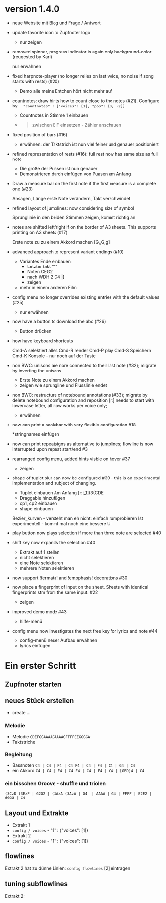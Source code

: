 # version 1.4.0

* neue Website mit Blog und  Frage / Antwort

* update favorite icon to Zupfnoter logo

    * nur zeigen
      
* removed spinner, progress indicator is again only background-color (reuqested by Karl)

    nur erwähnen

* fixed harpnote-player (no longer relies on last voice, no noise if song starts with rests) (#20)

    * Demo alle meine Entchen hört nicht mehr auf

* countnotes: draw hints how to count close to the notes (#21). Configure by `  "countnotes" : {"voices": [1], "pos": [3, -2]}`

    * Countnotes in Stimme 1 einbauen
    * > zwischen E F einsetzen - Zähler anschauen
    
* fixed position of bars (#16)
    
    * erwähnen: der Taktstrich ist nun viel feiner und genauer positioniert

* refined representation of rests (#16): full rest now has same size as full note

    * Die größe der Puasen ist nun genauer
    * Demonstrieren durch einfügen von Puasen am Anfang
    
* Draw a measure bar on the first note if the first measure is a complete one (#23)

    Ansagen, Länge erste Note verändern, Takt verschwindet
    
* refined layout of jumplines: now considering size of symbol

    Sprunglinie in den beiden Stimmen zeigen, kommt richtig an
    
* notes are shifted left/right if on the border of A3 sheets. This supports printing on A3 sheets (#17)

    Erste note zu zu einem Akkord machen [G,,G,g]
    
* advanced approach to represent variant endings (#10)

    * Variantes Ende einbauen
        * Letzter takt "1"
        * Noten CEG2
        * nach WDH 2 C4 |]
        * zeigen
    * mehr in einem anderen Film

* config menu no longer overrides existing entries with the default values (#25)

    * nur erwähnen

* now have a button to download the abc (#26) 

    * Button drücken
    
* how have keyboard shortcuts

    Cmd-A  selektiert alles
    Cmd-R  render
    Cmd-P  play
    Cmd-S  Speichern
    Cmd-K  Konsole - nur noch auf der Taste
    
* non BWC: unisons are nore connected to their last note (#32); migrate by inverting the unisons

    * Erste Note zu einem Akkord machen
    * zeigen wie sprungline und Flusslinie endet
    
* non BWC: restructure of notebound annotations (#33); migrate by delete notebound configuration and reposition
  \[r:\] needs to start with lowercase letter, all now works per voice only;
  
    * erwähnen
  

* now can print a scalebar with very flexible configuration #18

    *stringnames einfügen
    
* now can print repeatsigns as alternative to jumplines; flowline is now interrupted upon repeat start/end #3
* rearranged config menu, added hints visble on hover #37

    * zeigen

* shape of tuplet slur can now be configured #39 - this is an experimental implementation and subject of changing.

    * Tuplet einbauen Am Anfang [r:t_1](3(CDE
    * Draggable hinzufügen
    * cp1, cp2 einbauen
    * shape einbauen
    
    Bezier_kurven - versteht man eh nicht: einfach rumprobieren
    Ist experimentell - kommt mal noch eine bessere UI
    
    
* play button now plays selection if more than three note are selected #40
    
* shift key now expands the selection #40

    * Extrakt auf 1 stellen
    * nicht selektieren
    * eine Note selektieren
    * mehrere Noten selektieren

* now support !fermata! and !empphasis! decorations #30 
* now place a fingerprint of input on the sheet. Sheets with identical fingerprints stm from the same input. #22

    * zeigen
    
* improved demo mode #43

    * hilfe-menü
    
* config menu now investigates the next free key for lyrics and note #44

    * config-menü neuer Aufbau erwähnen
    * lyrics einfügen





# Ein erster Schritt

## Zupfnoter starten

## neues Stück erstellen


* create ...

### Melodie

* Melodie `CDEFGGAAAAGAAAAGFFFFEEGGGGA`
* Taktstriche

### Begleitung

* Bassnoten `C4 | C4 | F4 | C4 F4 | C4 | F4 | C4 | G4 | C4`
* ein Akkord `C4 | C4 | F4 | C4 F4 | C4 | F4 | C4 | [GBD]4 | C4`

### ein bisschen Groove - shuffle und triolen

`(3CzD (3EzF | G2G2 | (3AzA (3AzA | G4  | AAAA | G4 | FFFF | E2E2 | GGGG | C4`

## Layout und Extrakte

* Extrakt 1
* `config / voices` -    "1" : {"voices": [1]}
* Extrakt 2
* `config / voices` -    "1" : {"voices": [1]}

## flowlines

Extrakt 2 hat zu dünne Linien: `config flowlines` [2] eintragen

## tuning subflowlines

Extrakt 2: 







